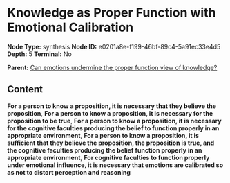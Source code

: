 # Knowledge as Proper Function with Emotional Calibration

**Node Type:** synthesis
**Node ID:** e0201a8e-f199-46bf-89c4-5a91ec33e4d5
**Depth:** 5
**Terminal:** No

**Parent:** [Can emotions undermine the proper function view of knowledge?](can-emotions-undermine-the-proper-function-view-of-knowledge-antithesis-682ee3fa-01db-4175-9245-98d70770c6bd.md)

## Content

**For a person to know a proposition, it is necessary that they believe the proposition**, **For a person to know a proposition, it is necessary for the proposition to be true**, **For a person to know a proposition, it is necessary for the cognitive faculties producing the belief to function properly in an appropriate environment**, **For a person to know a proposition, it is sufficient that they believe the proposition, the proposition is true, and the cognitive faculties producing the belief function properly in an appropriate environment**, **For cognitive faculties to function properly under emotional influence, it is necessary that emotions are calibrated so as not to distort perception and reasoning**
